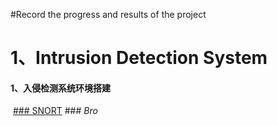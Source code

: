 #Record the progress and results of the project

# 1、Intrusion Detection System

  #### 1、入侵检测系统环境搭建
  [### SNORT](https://github.com/hiro086/experiments/tree/master/IDS/Snort%20Setup) ### *Bro*

